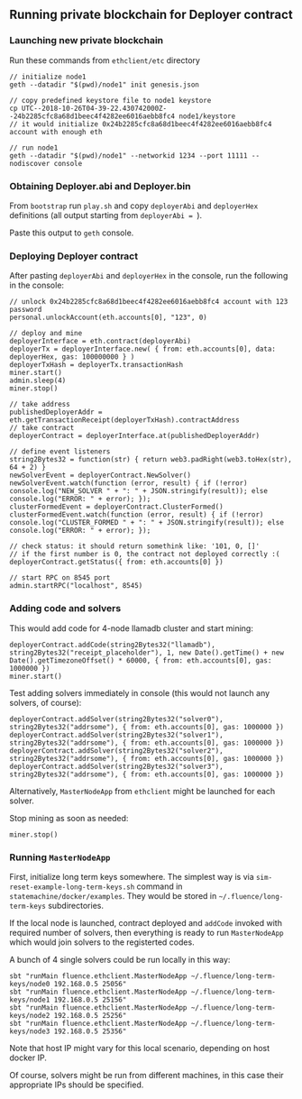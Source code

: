 ## Running private blockchain for Deployer contract

### Launching new private blockchain 

Run these commands from `ethclient/etc` directory

```
// initialize node1
geth --datadir "$(pwd)/node1" init genesis.json

// copy predefined keystore file to node1 keystore
cp UTC--2018-10-26T04-39-22.430742000Z--24b2285cfc8a68d1beec4f4282ee6016aebb8fc4 node1/keystore
// it would initialize 0x24b2285cfc8a68d1beec4f4282ee6016aebb8fc4 account with enough eth

// run node1
geth --datadir "$(pwd)/node1" --networkid 1234 --port 11111 --nodiscover console
```

### Obtaining Deployer.abi and Deployer.bin

From `bootstrap` run `play.sh` and copy `deployerAbi` and `deployerHex` definitions (all output starting from `deployerAbi = `).

Paste this output to `geth` console.

### Deploying Deployer contract

After pasting `deployerAbi` and `deployerHex` in the console, run the following in the console:

```
// unlock 0x24b2285cfc8a68d1beec4f4282ee6016aebb8fc4 account with 123 password
personal.unlockAccount(eth.accounts[0], "123", 0)

// deploy and mine
deployerInterface = eth.contract(deployerAbi)
deployerTx = deployerInterface.new( { from: eth.accounts[0], data: deployerHex, gas: 100000000 } )
deployerTxHash = deployerTx.transactionHash
miner.start()
admin.sleep(4)
miner.stop()

// take address
publishedDeployerAddr = eth.getTransactionReceipt(deployerTxHash).contractAddress
// take contract
deployerContract = deployerInterface.at(publishedDeployerAddr)

// define event listeners
string2Bytes32 = function(str) { return web3.padRight(web3.toHex(str), 64 + 2) }
newSolverEvent = deployerContract.NewSolver()
newSolverEvent.watch(function (error, result) { if (!error) console.log("NEW_SOLVER " + ": " + JSON.stringify(result)); else console.log("ERROR: " + error); });
clusterFormedEvent = deployerContract.ClusterFormed()
clusterFormedEvent.watch(function (error, result) { if (!error) console.log("CLUSTER_FORMED " + ": " + JSON.stringify(result)); else console.log("ERROR: " + error); });

// check status: it should return somethink like: '101, 0, []'
// if the first number is 0, the contract not deployed correctly :( 
deployerContract.getStatus({ from: eth.accounts[0] })

// start RPC on 8545 port
admin.startRPC("localhost", 8545)
```

### Adding code and solvers

This would add code for 4-node llamadb cluster and start mining: 

```
deployerContract.addCode(string2Bytes32("llamadb"), string2Bytes32("receipt_placeholder"), 1, new Date().getTime() + new Date().getTimezoneOffset() * 60000, { from: eth.accounts[0], gas: 1000000 })
miner.start()

```

Test adding solvers immediately in console (this would not launch any solvers, of course):

```
deployerContract.addSolver(string2Bytes32("solver0"), string2Bytes32("addrsome"), { from: eth.accounts[0], gas: 1000000 })
deployerContract.addSolver(string2Bytes32("solver1"), string2Bytes32("addrsome"), { from: eth.accounts[0], gas: 1000000 })
deployerContract.addSolver(string2Bytes32("solver2"), string2Bytes32("addrsome"), { from: eth.accounts[0], gas: 1000000 })
deployerContract.addSolver(string2Bytes32("solver3"), string2Bytes32("addrsome"), { from: eth.accounts[0], gas: 1000000 })
```

Alternatively, `MasterNodeApp` from `ethclient` might be launched for each solver.

Stop mining as soon as needed:

```
miner.stop()
```

### Running `MasterNodeApp`

First, initialize long term keys somewhere.
The simplest way is via `sim-reset-example-long-term-keys.sh` command in `statemachine/docker/examples`.
They would be stored in `~/.fluence/long-term-keys` subdirectories.

If the local node is launched, contract deployed and `addCode` invoked with required number of solvers, 
then everything is ready to run `MasterNodeApp` which would join solvers to the registerted codes.

A bunch of 4 single solvers could be run locally in this way:

```
sbt "runMain fluence.ethclient.MasterNodeApp ~/.fluence/long-term-keys/node0 192.168.0.5 25056"
sbt "runMain fluence.ethclient.MasterNodeApp ~/.fluence/long-term-keys/node1 192.168.0.5 25156"
sbt "runMain fluence.ethclient.MasterNodeApp ~/.fluence/long-term-keys/node2 192.168.0.5 25256"
sbt "runMain fluence.ethclient.MasterNodeApp ~/.fluence/long-term-keys/node3 192.168.0.5 25356"
```

Note that host IP might vary for this local scenario, depending on host docker IP.   

Of course, solvers might be run from different machines, in this case their appropriate IPs should be specified.